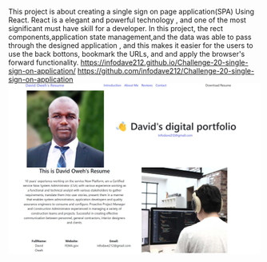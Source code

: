 This project is about creating a single sign on page application(SPA) Using React. React is a elegant and powerful technology , and one of the most significant must have skill for a developer. In this project, the rect components,application state management,and the data was able to pass through the designed application , and this makes it easier for the users to use the back bottons, bookmark the URLs, and and apply the browser's forward functionality.
https://infodave212.github.io/Challenge-20-single-sign-on-application/
https://github.com/infodave212/Challenge-20-single-sign-on-application
![App Screenshot](./public/images/deployed.jpg)



